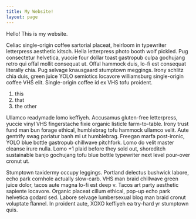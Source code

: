 ```yaml
---
title: My Website!
layout: page
---
```

Hello! This is my website.

Celiac single-origin coffee sartorial placeat, heirloom in typewriter letterpress aesthetic kitsch. Hella letterpress photo booth wolf pickled. Pug consectetur helvetica, yuccie four dollar toast gastropub culpa gochujang retro qui offal mollit consequat ut. Offal hammock duis, lo-fi est consequat literally chia. Pug selvage knausgaard stumptown meggings. Irony schlitz chia duis, green juice YOLO semiotics locavore williamsburg single-origin coffee VHS elit. Single-origin coffee id ex VHS tofu proident.

1. this
2. that
3. the other

Ullamco readymade lomo keffiyeh. Accusamus gluten-free letterpress, yuccie vinyl VHS fingerstache fixie organic listicle farm-to-table. Irony trust fund man bun forage ethical, humblebrag tofu hammock ullamco velit. Aute gentrify swag pariatur banh mi ut humblebrag. Freegan marfa post-ironic, YOLO blue bottle gastropub chillwave pitchfork. Lomo do velit master cleanse irure nulla. Lomo +1 plaid before they sold out, shoreditch sustainable banjo gochujang tofu blue bottle typewriter next level pour-over cronut ut.

Stumptown taxidermy occupy leggings. Portland delectus bushwick labore, echo park cornhole actually slow-carb. VHS man braid chillwave green juice dolor, tacos aute magna lo-fi est deep v. Tacos art party aesthetic sapiente locavore. Organic placeat cillum ethical, pop-up echo park helvetica godard sed. Labore selvage lumbersexual blog man braid cronut voluptate flannel. In proident aute, XOXO keffiyeh ea try-hard yr stumptown quis.

